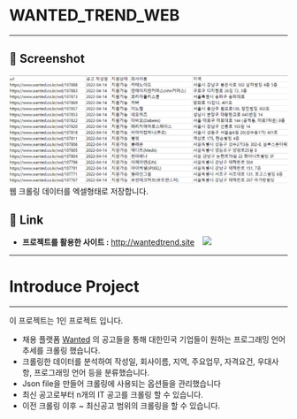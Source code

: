 WANTED_TREND_WEB
===
***

## 📸 Screenshot
![main](screenshot/crawling_excel.png)
웹 크롤링 데이터를 엑셀형태로 저장합니다.
## 🔗 Link
- **프로젝트를 활용한 사이트 :** http://wantedtrend.site &ensp; <img src="https://img.shields.io/website?url=http://wantedtrend.site/" />

* * *
# Introduce Project
* * *
이 프로젝트는 1인 프로젝트 입니다.

- 채용 플랫폼 [Wanted](https://wanted.co.kr/) 의 공고들을 통해 대한민국 기업들이 원하는 프로그래밍 언어 추세를 크롤링 했습니다.
- 크롤링한 데이터를 분석하여 작성일, 회사이름, 지역, 주요업무, 자격요건, 우대사항, 프로그래밍 언어 등을 분류했습니다.
- Json file을 만들어 크롤링에 사용되는 옵션들을 관리했습니다
- 최신 공고로부터 n개의 IT 공고를 크롤링 할 수 있습니다.
- 이전 크롤링 이후 ~ 최신공고 범위의 크롤링을 할 수 있습니다.